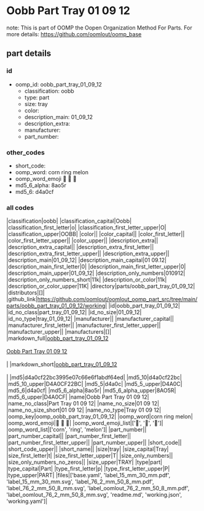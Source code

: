 # Oobb Part Tray 01 09 12  

note: This is part of OOMP the Oopen Organization Method For Parts. For more details: https://github.com/oomlout/oomp_base

##  part details





### id
* oomp_id: oobb_part_tray_01_09_12
  * classification: oobb
  * type: part
  * size: tray
  * color: 
  * description_main: 01_09_12
  * description_extra: 
  * manufacturer: 
  * part_number: 

### other_codes
* short_code: 
* oomp_word: corn ring melon
* oomp_word_emoji :corn: :ring: :melon:
* md5_6_alpha: 8ao5r
* md5_6: d4a0cf

### all codes 
|classification|oobb|
|classification_capital|Oobb|
|classification_first_letter|o|
|classification_first_letter_upper|O|
|classification_upper|OOBB|
|color||
|color_capital||
|color_first_letter||
|color_first_letter_upper||
|color_upper||
|description_extra||
|description_extra_capital||
|description_extra_first_letter||
|description_extra_first_letter_upper||
|description_extra_upper||
|description_main|01_09_12|
|description_main_capital|01 09.12|
|description_main_first_letter|0|
|description_main_first_letter_upper|0|
|description_main_upper|01_09_12|
|description_only_numbers|010912|
|description_only_numbers_short|11k|
|description_or_color|11k|
|description_or_color_upper|11K|
|directory|parts/oobb_part_tray_01_09_12|
|distributors|[]|
|github_link|https://github.com/oomlout/oomlout_oomp_part_src/tree/main/parts/oobb_part_tray_01_09_12/working|
|id|oobb_part_tray_01_09_12|
|id_no_class|part_tray_01_09_12|
|id_no_size|01_09_12|
|id_no_type|tray_01_09_12|
|manufacturer||
|manufacturer_capital||
|manufacturer_first_letter||
|manufacturer_first_letter_upper||
|manufacturer_upper||
|manufacturers|[]|
|markdown_full|[oobb_part_tray_01_09_12](https://github.com/oomlout/oomlout_oomp_part_src/tree/main/parts/oobb_part_tray_01_09_12/working)<br>[](https://github.com/oomlout/oomlout_oomp_part_src/tree/main/parts/oobb_part_tray_01_09_12/working)<br>[Oobb Part Tray 01 09 12](https://github.com/oomlout/oomlout_oomp_part_src/tree/main/parts/oobb_part_tray_01_09_12/working)<br><br>|
|markdown_short|[oobb_part_tray_01_09_12](https://github.com/oomlout/oomlout_oomp_part_src/tree/main/parts/oobb_part_tray_01_09_12/working)<br><br>|
|md5|d4a0cf22bc3995e07c66e6f1abdf64ed|
|md5_10|d4a0cf22bc|
|md5_10_upper|D4A0CF22BC|
|md5_5|d4a0c|
|md5_5_upper|D4A0C|
|md5_6|d4a0cf|
|md5_6_alpha|8ao5r|
|md5_6_alpha_upper|8AO5R|
|md5_6_upper|D4A0CF|
|name|Oobb Part Tray 01 09 12|
|name_no_class|Part Tray 01 09 12|
|name_no_size|01 09 12|
|name_no_size_short|01 09 12|
|name_no_type|Tray 01 09 12|
|oomp_key|oomp_oobb_part_tray_01_09_12|
|oomp_word|corn ring melon|
|oomp_word_emoji|:corn: :ring: :melon:|
|oomp_word_emoji_list|[':corn:', ':ring:', ':melon:']|
|oomp_word_list|['corn', 'ring', 'melon']|
|part_number||
|part_number_capital||
|part_number_first_letter||
|part_number_first_letter_upper||
|part_number_upper||
|short_code||
|short_code_upper||
|short_name||
|size|tray|
|size_capital|Tray|
|size_first_letter|t|
|size_first_letter_upper|T|
|size_only_numbers||
|size_only_numbers_no_zeros||
|size_upper|TRAY|
|type|part|
|type_capital|Part|
|type_first_letter|p|
|type_first_letter_upper|P|
|type_upper|PART|
|files|['base.yaml', 'label_15_mm_30_mm.pdf', 'label_15_mm_30_mm.svg', 'label_76_2_mm_50_8_mm.pdf', 'label_76_2_mm_50_8_mm.svg', 'label_oomlout_76_2_mm_50_8_mm.pdf', 'label_oomlout_76_2_mm_50_8_mm.svg', 'readme.md', 'working.json', 'working.yaml']|
